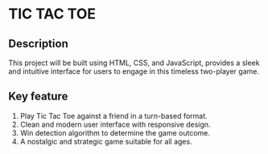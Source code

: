 # TIC TAC TOE

## Description 

This project will be built using HTML, CSS, and JavaScript, provides a sleek and intuitive interface for users to engage in this timeless two-player game.


## Key feature

1. Play Tic Tac Toe against a friend in a turn-based format.
2. Clean and modern user interface with responsive design.
3. Win detection algorithm to determine the game outcome.
4. A nostalgic and strategic game suitable for all ages.


